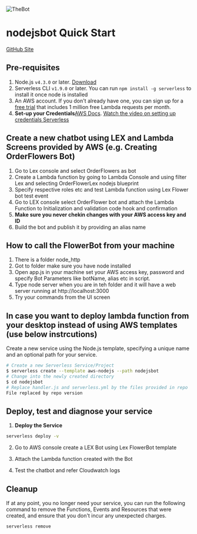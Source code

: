 ![TheBot](https://raw.githubusercontent.com/ratewar/nodejsbot/master/machine.gif)


# nodejsbot Quick Start

 [GitHub Site](https://ratewar.github.io/nodejsbot/)

## Pre-requisites

1. Node.js `v4.3.0` or later. [Download](https://nodejs.org/en/download/)
2. Serverless CLI `v1.9.0` or later. You can run `npm install -g serverless` to install it once node is installed
3. An AWS account. If you don't already have one, you can sign up for a [free trial](https://aws.amazon.com/s/dm/optimization/server-side-test/free-tier/free_np/) that includes 1 million free Lambda requests per month.
4. **Set-up your Credentials**[AWS Docs](http://docs.aws.amazon.com/cli/latest/userguide/installing.html).
[Watch the video on setting up credentials Serverless](https://www.youtube.com/watch?v=HSd9uYj2LJA)


## Create a new chatbot using LEX and Lambda Screens provided by AWS (e.g. Creating OrderFlowers Bot)

1. Go to Lex console and select OrderFlowers as bot
2. Create a Lambda function by going to Lambda Console and using filter Lex and selecting OrderFlowerLex nodejs blueprint
3. Specify respective roles etc and test Lambda function using Lex Flower bot test event
4. Go to LEX console select OrderFlower bot and attach the Lambda Function to Initialization and validation code hook and confirmation
5. **Make sure you never chekin changes with your AWS access key and ID**
5. Build the bot and publish it by providing an alias name

## How to call the FlowerBot from your machine

1. There is a folder node_http
2. Got to folder make sure you have node installed 
3. Open app.js in your machine set your AWS access key, password and specify Bot Parameters like botName, alias etc in script.
4. Type node server when you are in teh folder and it will have a web server running at http://localhost:3000
5. Try your commands from the UI screen

## In case you want to deploy lambda function from your desktop instead of using AWS templates (use below instrcutions)

Create a new service using the Node.js template, specifying a unique name and an optional path for your service.

```bash
# Create a new Serverless Service/Project
$ serverless create --template aws-nodejs --path nodejsbot
# Change into the newly created directory
$ cd nodejsbot
# Replace handler.js and serverless.yml by the files provided in repo
File replaced by repo version
```

## Deploy, test and diagnose your service

1. **Deploy the Service**

  ```bash
  serverless deploy -v
  ```
2. Go to AWS console create a LEX Bot using Lex FlowerBot template

3. Attach the Lambda function created with the Bot

4. Test the chatbot and refer Cloudwatch logs


## Cleanup

If at any point, you no longer need your service, you can run the following command to remove the Functions, Events and Resources that were created, and ensure that you don't incur any unexpected charges.

```bash
serverless remove
```
